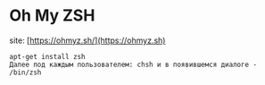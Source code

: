 # Oh My ZSH

site: [https://ohmyz.sh/](https://ohmyz.sh)

```
apt-get install zsh
Далее под каждым пользователем: chsh и в появившемся диалоге - /bin/zsh
```
